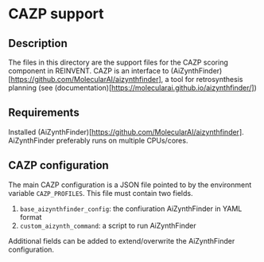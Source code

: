 CAZP support
============


Description
-----------

The files in this directory are the support files for the CAZP scoring
component in REINVENT.  CAZP is an interface to
(AiZynthFinder)[https://github.com/MolecularAI/aizynthfinder], a tool for
retrosynthesis planning (see
(documentation)[https://molecularai.github.io/aizynthfinder/])


Requirements
------------

Installed (AiZynthFinder)[https://github.com/MolecularAI/aizynthfinder].
AiZynthFinder preferably runs on multiple CPUs/cores.


CAZP configuration
------------------

The main CAZP configuration is a JSON file pointed to by the environment
variable `CAZP_PROFILES`.  This file must contain two fields.
  1. `base_aizynthfinder_config`: the confiuration AiZynthFinder in YAML format
  2. `custom_aizynth_command`: a script to run AiZynthFinder

Additional fields can be added to extend/overwrite the AiZynthFinder
configuration.
